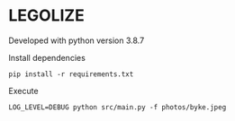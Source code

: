 LEGOLIZE
========

Developed with python version 3.8.7

Install dependencies

```
pip install -r requirements.txt
```

Execute

```
LOG_LEVEL=DEBUG python src/main.py -f photos/byke.jpeg
```